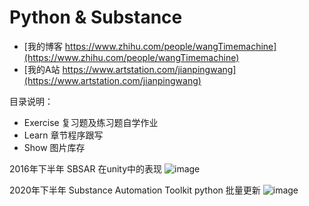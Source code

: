 ﻿# Python & Substance
 
- [我的博客 https://www.zhihu.com/people/wangTimemachine](https://www.zhihu.com/people/wangTimemachine)
- [我的A站 https://www.artstation.com/jianpingwang](https://www.artstation.com/jianpingwang)

目录说明：
- Exercise 复习题及练习题自学作业
- Learn 章节程序跟写
- Show 图片库存

2016年下半年 SBSAR 在unity中的表现
![image](https://github.com/MasterWangdaoyong/Python-Substance/blob/master/Substance/GifShow/test_sbsar_20170501.gif)

2020年下半年 Substance Automation Toolkit  python 批量更新
![image](https://github.com/MasterWangdaoyong/Python-Substance/blob/master/Substance/GifShow/test_SubstanceAutomationToolkitZ_updata_20201010.gif)
